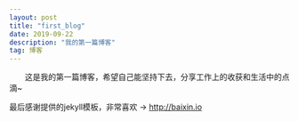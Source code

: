 ```yaml
---
layout: post
title: "first_blog"
date: 2019-09-22 
description: "我的第一篇博客"
tag: 博客 
---   
```


　　这是我的第一篇博客，希望自己能坚持下去，分享工作上的收获和生活中的点滴~

最后感谢提供的jekyll模板，非常喜欢 -> http://baixin.io
